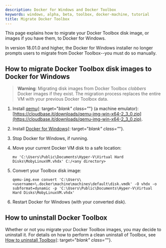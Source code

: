 ```yaml
---
description: Docker for Windows and Docker Toolbox
keywords: windows, alpha, beta, toolbox, docker-machine, tutorial
title: Migrate Docker Toolbox
---
```


This page explains how to migrate your Docker Toolbox disk image, or images if
you have them, to Docker for Windows.

In version 18.01.0 and higher, the Docker for Windows installer no longer
prompts users to migrate from Docker Toolbox--you must do so manually.

## How to migrate Docker Toolbox disk images to Docker for Windows

> **Warning**: Migrating disk images from Docker Toolbox _clobbers_ Docker
> images if they exist. The migration process replaces the entire VM with your
> previous Docker Toolbox data.

1.  Install [qemu](https://www.qemu.org/){: target="_blank" class="_"} (a machine emulator): [https://cloudbase.it/downloads/qemu-img-win-x64-2_3_0.zip](https://cloudbase.it/downloads/qemu-img-win-x64-2_3_0.zip).
2.  Install [Docker for Windows](install/){: target="_blank" class="_"}.
3.  Stop Docker for Windows, if running.
4.  Move your current Docker VM disk to a safe location:

    ```shell
    mv 'C:\Users\Public\Documents\Hyper-V\Virtual Hard Disks\MobyLinuxVM.vhdx' C:/<any directory>
    ```

5.  Convert your Toolbox disk image:

    ```shell
    qemu-img.exe convert 'C:\Users\<username>\.docker\machine\machines\default\disk.vmdk' -O vhdx -o subformat=dynamic -p 'C:\Users\Public\Documents\Hyper-V\Virtual Hard Disks\MobyLinuxVM.vhdx'
    ```

6.  Restart Docker for Windows (with your converted disk).

## How to uninstall Docker Toolbox

Whether or not you migrate your Docker Toolbox images, you may decide to
uninstall it. For details on how to perform a clean uninstall of Toolbox,
see [How to uninstall Toolbox](/toolbox/toolbox_install_windows/#how-to-uninstall-toolbox){: target="_blank" class="_"}.
